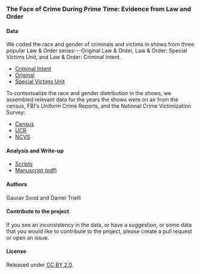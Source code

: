 ### The Face of Crime During Prime Time: Evidence from Law and Order

#### Data

We coded the race and gender of criminals and victims in shows from three popular Law & Order series---Original Law & Order, Law & Order: Special Victims Unit, and Law & Order: Criminal Intent. 

* [Criminal Intent](data/law_and_order_ci.csv)
* [Original](data/law_and_order_lo.csv)
* [Special Victims Unit](data/)

To contextualize the race and gender distribution in the shows, we assembled relevant data for the years the shows were on air from the census, FBI's Uniform Crime Reports, and the National Crime Victimization Survey:

* [Census](data/census/)
* [UCR](data/ucr/)
* [NCVS](data/ncvs/)

#### Analysis and Write-up

* [Scripts](scripts/)
* [Manuscript (pdf)](ms/face_of_crime.pdf) 

#### Authors

Gaurav Sood and Daniel Trielli

#### Contribute to the project

If you see an inconsistency in the data, or have a suggestion, or some data that you would like to contribute to the project, please create a pull request or open an issue. 

#### License

Released under [CC BY 2.0](https://creativecommons.org/licenses/by/2.0/). 